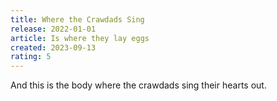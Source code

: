 ```yaml
---
title: Where the Crawdads Sing
release: 2022-01-01
article: Is where they lay eggs
created: 2023-09-13
rating: 5
---
```


And this is the body where the crawdads sing their hearts out.
